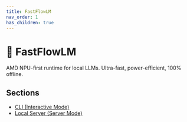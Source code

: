 ```yaml
---
title: FastFlowLM
nav_order: 1
has_children: true
---
```


# 🧠 FastFlowLM

AMD NPU-first runtime for local LLMs. Ultra-fast, power-efficient, 100% offline.

## Sections

- [CLI (Interactive Mode)](cli.md)
- [Local Server (Server Mode)](server.md)
